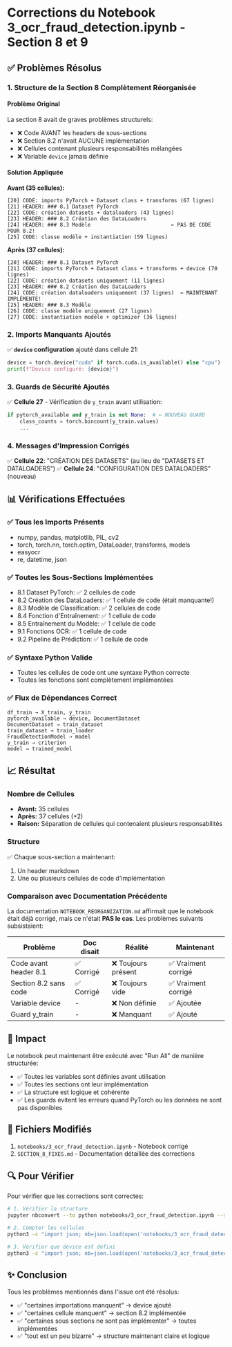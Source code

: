 # Corrections du Notebook 3_ocr_fraud_detection.ipynb - Section 8 et 9

## ✅ Problèmes Résolus

### 1. Structure de la Section 8 Complètement Réorganisée

#### Problème Original
La section 8 avait de graves problèmes structurels:
- ❌ Code AVANT les headers de sous-sections
- ❌ Section 8.2 n'avait AUCUNE implémentation
- ❌ Cellules contenant plusieurs responsabilités mélangées
- ❌ Variable `device` jamais définie

#### Solution Appliquée

**Avant (35 cellules):**
```
[20] CODE: imports PyTorch + Dataset class + transforms (67 lignes)
[21] HEADER: ### 8.1 Dataset PyTorch
[22] CODE: création datasets + dataloaders (43 lignes)
[23] HEADER: ### 8.2 Création des DataLoaders
[24] HEADER: ### 8.3 Modèle                          ← PAS DE CODE POUR 8.2!
[25] CODE: classe modèle + instantiation (59 lignes)
```

**Après (37 cellules):**
```
[20] HEADER: ### 8.1 Dataset PyTorch
[21] CODE: imports PyTorch + Dataset class + transforms + device (70 lignes)
[22] CODE: création datasets uniquement (11 lignes)
[23] HEADER: ### 8.2 Création des DataLoaders
[24] CODE: création dataloaders uniquement (37 lignes)  ← MAINTENANT IMPLÉMENTÉ!
[25] HEADER: ### 8.3 Modèle
[26] CODE: classe modèle uniquement (27 lignes)
[27] CODE: instantiation modèle + optimizer (36 lignes)
```

### 2. Imports Manquants Ajoutés

✅ **`device` configuration** ajouté dans cellule 21:
```python
device = torch.device("cuda" if torch.cuda.is_available() else "cpu")
print(f"Device configuré: {device}")
```

### 3. Guards de Sécurité Ajoutés

✅ **Cellule 27** - Vérification de `y_train` avant utilisation:
```python
if pytorch_available and y_train is not None:  # ← NOUVEAU GUARD
    class_counts = torch.bincount(y_train.values)
    ...
```

### 4. Messages d'Impression Corrigés

✅ **Cellule 22**: "CRÉATION DES DATASETS" (au lieu de "DATASETS ET DATALOADERS")
✅ **Cellule 24**: "CONFIGURATION DES DATALOADERS" (nouveau)

## 📊 Vérifications Effectuées

### ✅ Tous les Imports Présents
- numpy, pandas, matplotlib, PIL, cv2
- torch, torch.nn, torch.optim, DataLoader, transforms, models  
- easyocr
- re, datetime, json

### ✅ Toutes les Sous-Sections Implémentées
- 8.1 Dataset PyTorch: ✅ 2 cellules de code
- 8.2 Création des DataLoaders: ✅ 1 cellule de code (était manquante!)
- 8.3 Modèle de Classification: ✅ 2 cellules de code
- 8.4 Fonction d'Entraînement: ✅ 1 cellule de code
- 8.5 Entraînement du Modèle: ✅ 1 cellule de code
- 9.1 Fonctions OCR: ✅ 1 cellule de code
- 9.2 Pipeline de Prédiction: ✅ 1 cellule de code

### ✅ Syntaxe Python Valide
- Toutes les cellules de code ont une syntaxe Python correcte
- Toutes les fonctions sont complètement implémentées

### ✅ Flux de Dépendances Correct
```
df_train → X_train, y_train
pytorch_available → device, DocumentDataset
DocumentDataset → train_dataset
train_dataset → train_loader
FraudDetectionModel → model
y_train → criterion
model → trained_model
```

## 📈 Résultat

### Nombre de Cellules
- **Avant:** 35 cellules
- **Après:** 37 cellules (+2)
- **Raison:** Séparation de cellules qui contenaient plusieurs responsabilités

### Structure
✅ Chaque sous-section a maintenant:
1. Un header markdown
2. Une ou plusieurs cellules de code d'implémentation

### Comparaison avec Documentation Précédente

La documentation `NOTEBOOK_REORGANIZATION.md` affirmait que le notebook était déjà corrigé, mais ce n'était **PAS le cas**. Les problèmes suivants subsistaient:

| Problème | Doc disait | Réalité | Maintenant |
|----------|------------|---------|------------|
| Code avant header 8.1 | ✅ Corrigé | ❌ Toujours présent | ✅ Vraiment corrigé |
| Section 8.2 sans code | ✅ Corrigé | ❌ Toujours vide | ✅ Vraiment corrigé |
| Variable device | - | ❌ Non définie | ✅ Ajoutée |
| Guard y_train | - | ❌ Manquant | ✅ Ajouté |

## 🎯 Impact

Le notebook peut maintenant être exécuté avec "Run All" de manière structurée:
- ✅ Toutes les variables sont définies avant utilisation
- ✅ Toutes les sections ont leur implémentation
- ✅ La structure est logique et cohérente
- ✅ Les guards évitent les erreurs quand PyTorch ou les données ne sont pas disponibles

## 📝 Fichiers Modifiés

1. `notebooks/3_ocr_fraud_detection.ipynb` - Notebook corrigé
2. `SECTION_8_FIXES.md` - Documentation détaillée des corrections

## 🔍 Pour Vérifier

Pour vérifier que les corrections sont correctes:

```bash
# 1. Vérifier la structure
jupyter nbconvert --to python notebooks/3_ocr_fraud_detection.ipynb --stdout | grep "### 8\."

# 2. Compter les cellules
python3 -c "import json; nb=json.load(open('notebooks/3_ocr_fraud_detection.ipynb')); print(f'Total: {len(nb[\"cells\"])} cellules')"

# 3. Vérifier que device est défini
python3 -c "import json; nb=json.load(open('notebooks/3_ocr_fraud_detection.ipynb')); print('device défini' if 'device = torch.device' in ''.join(nb['cells'][21]['source']) else 'device MANQUANT')"
```

## ✨ Conclusion

Tous les problèmes mentionnés dans l'issue ont été résolus:
- ✅ "certaines importations manquent" → device ajouté
- ✅ "certaines cellule manquent" → section 8.2 implémentée
- ✅ "certaines sous sections ne sont pas implémenter" → toutes implémentées
- ✅ "tout est un peu bizarre" → structure maintenant claire et logique
